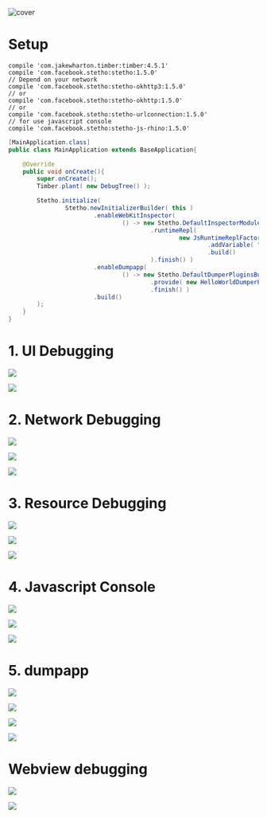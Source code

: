 ![cover](./pictures/cover.png)

# Setup

```
compile 'com.jakewharton.timber:timber:4.5.1'
compile 'com.facebook.stetho:stetho:1.5.0'
// Depend on your network
compile 'com.facebook.stetho:stetho-okhttp3:1.5.0'
// or
compile 'com.facebook.stetho:stetho-okhttp:1.5.0'
// or
compile 'com.facebook.stetho:stetho-urlconnection:1.5.0'
// for use javascript console
compile 'com.facebook.stetho:stetho-js-rhino:1.5.0'
```

```java
[MainApplication.class]
public class MainApplication extends BaseApplication{

    @Override
    public void onCreate(){
        super.onCreate();
        Timber.plant( new DebugTree() );

        Stetho.initialize(
                Stetho.newInitializerBuilder( this )
                        .enableWebKitInspector(
                                () -> new Stetho.DefaultInspectorModulesBuilder( MainApplication.this )
                                        .runtimeRepl(
                                                new JsRuntimeReplFactoryBuilder( MainApplication.this )
                                                        .addVariable( "foo", "Assign to foo variable" )
                                                        .build()
                                        ).finish() )
                        .enableDumpapp(
                                () -> new Stetho.DefaultDumperPluginsBuilder( MainApplication.this )
                                        .provide( new HelloWorldDumperPlugin() )
                                        .finish() )
                        .build()
        );
    }
}
```

# 1. UI Debugging

![](./pictures/ui_debugging_1.png)

![](./pictures/ui_debugging_2.png)

# 2. Network Debugging

![](./pictures/network_debugging_1.png)

![](./pictures/network_debugging_2.png)

![](./pictures/network_debugging_3.png)

# 3. Resource Debugging

![](./pictures/resource_debugging_1.png)

![](./pictures/resource_debugging_2.png)

![](./pictures/resource_debugging_3.png)

# 4. Javascript Console

![](./pictures/javascript_console_1.png)

![](./pictures/javascript_console_2.png)

![](./pictures/javascript_console_3.png)

# 5. dumpapp

![](./pictures/dumpapp_1.png)

![](./pictures/dumpapp_2.png)

![](./pictures/dumpapp_3.png)

![](./pictures/dumpapp_4.png)


# Webview debugging

![](./pictures/webview_1.png)

![](./pictures/webview_2.png)
